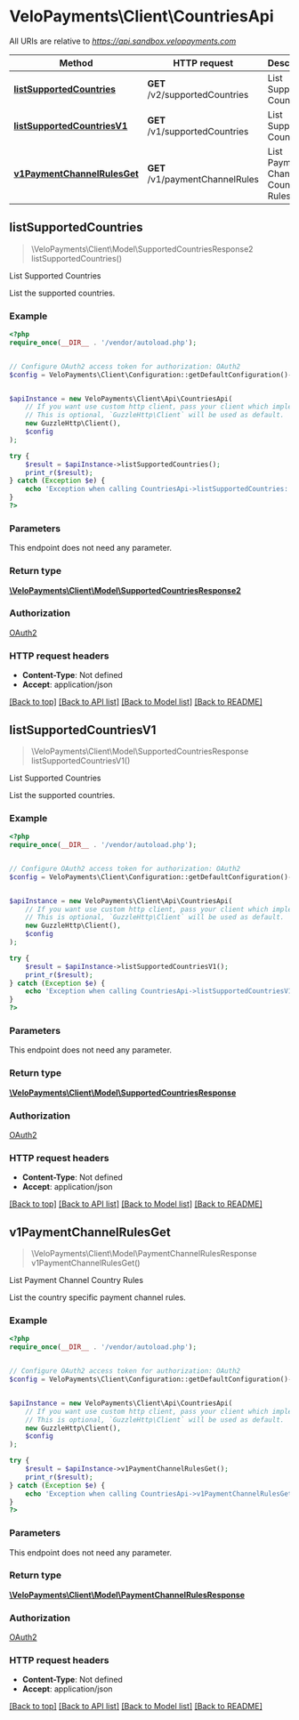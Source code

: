 # VeloPayments\Client\CountriesApi

All URIs are relative to *https://api.sandbox.velopayments.com*

Method | HTTP request | Description
------------- | ------------- | -------------
[**listSupportedCountries**](CountriesApi.md#listSupportedCountries) | **GET** /v2/supportedCountries | List Supported Countries
[**listSupportedCountriesV1**](CountriesApi.md#listSupportedCountriesV1) | **GET** /v1/supportedCountries | List Supported Countries
[**v1PaymentChannelRulesGet**](CountriesApi.md#v1PaymentChannelRulesGet) | **GET** /v1/paymentChannelRules | List Payment Channel Country Rules



## listSupportedCountries

> \VeloPayments\Client\Model\SupportedCountriesResponse2 listSupportedCountries()

List Supported Countries

List the supported countries.

### Example

```php
<?php
require_once(__DIR__ . '/vendor/autoload.php');


// Configure OAuth2 access token for authorization: OAuth2
$config = VeloPayments\Client\Configuration::getDefaultConfiguration()->setAccessToken('YOUR_ACCESS_TOKEN');


$apiInstance = new VeloPayments\Client\Api\CountriesApi(
    // If you want use custom http client, pass your client which implements `GuzzleHttp\ClientInterface`.
    // This is optional, `GuzzleHttp\Client` will be used as default.
    new GuzzleHttp\Client(),
    $config
);

try {
    $result = $apiInstance->listSupportedCountries();
    print_r($result);
} catch (Exception $e) {
    echo 'Exception when calling CountriesApi->listSupportedCountries: ', $e->getMessage(), PHP_EOL;
}
?>
```

### Parameters

This endpoint does not need any parameter.

### Return type

[**\VeloPayments\Client\Model\SupportedCountriesResponse2**](../Model/SupportedCountriesResponse2.md)

### Authorization

[OAuth2](../../README.md#OAuth2)

### HTTP request headers

- **Content-Type**: Not defined
- **Accept**: application/json

[[Back to top]](#) [[Back to API list]](../../README.md#documentation-for-api-endpoints)
[[Back to Model list]](../../README.md#documentation-for-models)
[[Back to README]](../../README.md)


## listSupportedCountriesV1

> \VeloPayments\Client\Model\SupportedCountriesResponse listSupportedCountriesV1()

List Supported Countries

List the supported countries.

### Example

```php
<?php
require_once(__DIR__ . '/vendor/autoload.php');


// Configure OAuth2 access token for authorization: OAuth2
$config = VeloPayments\Client\Configuration::getDefaultConfiguration()->setAccessToken('YOUR_ACCESS_TOKEN');


$apiInstance = new VeloPayments\Client\Api\CountriesApi(
    // If you want use custom http client, pass your client which implements `GuzzleHttp\ClientInterface`.
    // This is optional, `GuzzleHttp\Client` will be used as default.
    new GuzzleHttp\Client(),
    $config
);

try {
    $result = $apiInstance->listSupportedCountriesV1();
    print_r($result);
} catch (Exception $e) {
    echo 'Exception when calling CountriesApi->listSupportedCountriesV1: ', $e->getMessage(), PHP_EOL;
}
?>
```

### Parameters

This endpoint does not need any parameter.

### Return type

[**\VeloPayments\Client\Model\SupportedCountriesResponse**](../Model/SupportedCountriesResponse.md)

### Authorization

[OAuth2](../../README.md#OAuth2)

### HTTP request headers

- **Content-Type**: Not defined
- **Accept**: application/json

[[Back to top]](#) [[Back to API list]](../../README.md#documentation-for-api-endpoints)
[[Back to Model list]](../../README.md#documentation-for-models)
[[Back to README]](../../README.md)


## v1PaymentChannelRulesGet

> \VeloPayments\Client\Model\PaymentChannelRulesResponse v1PaymentChannelRulesGet()

List Payment Channel Country Rules

List the country specific payment channel rules.

### Example

```php
<?php
require_once(__DIR__ . '/vendor/autoload.php');


// Configure OAuth2 access token for authorization: OAuth2
$config = VeloPayments\Client\Configuration::getDefaultConfiguration()->setAccessToken('YOUR_ACCESS_TOKEN');


$apiInstance = new VeloPayments\Client\Api\CountriesApi(
    // If you want use custom http client, pass your client which implements `GuzzleHttp\ClientInterface`.
    // This is optional, `GuzzleHttp\Client` will be used as default.
    new GuzzleHttp\Client(),
    $config
);

try {
    $result = $apiInstance->v1PaymentChannelRulesGet();
    print_r($result);
} catch (Exception $e) {
    echo 'Exception when calling CountriesApi->v1PaymentChannelRulesGet: ', $e->getMessage(), PHP_EOL;
}
?>
```

### Parameters

This endpoint does not need any parameter.

### Return type

[**\VeloPayments\Client\Model\PaymentChannelRulesResponse**](../Model/PaymentChannelRulesResponse.md)

### Authorization

[OAuth2](../../README.md#OAuth2)

### HTTP request headers

- **Content-Type**: Not defined
- **Accept**: application/json

[[Back to top]](#) [[Back to API list]](../../README.md#documentation-for-api-endpoints)
[[Back to Model list]](../../README.md#documentation-for-models)
[[Back to README]](../../README.md)

